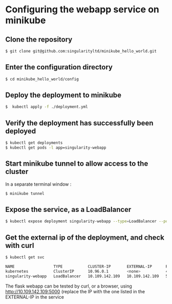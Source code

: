 # Configuring the webapp service on minikube

## Clone the repository

```bash
$ git clone git@github.com:singularityltd/minikube_hello_world.git
```

## Enter the configuration directory

```bash
$ cd minikube_hello_world/config
```

## Deploy the deployment to minikube 

```bash
$  kubectl apply -f ./deployment.yml
```

## Verify the deployment has successfully been deployed 

```bash
$ kubectl get deployments
$ kubectl get pods -l app=singularity-webapp
```

## Start minikube tunnel to allow access to the cluster

In a separate terminal window :

```bash
$ minikube tunnel
```

## Expose the service, as a LoadBalancer

```bash
$ kubectl expose deployment singularity-webapp --type=LoadBalancer --port=5000
```

## Get the external ip of the deployment, and check with curl

```bash
$ kubectl get svc

NAME                 TYPE           CLUSTER-IP       EXTERNAL-IP      PORT(S)          AGE
kubernetes           ClusterIP      10.96.0.1        <none>           443/TCP          52m
singularity-webapp   LoadBalancer   10.109.142.109   10.109.142.109   5000:30372/TCP   4m7s
```

The flask webapp can be tested by curl, or a browser, using http://10.109.142.109:5000 (replace the IP with the one listed in the EXTERNAL-IP in the service




